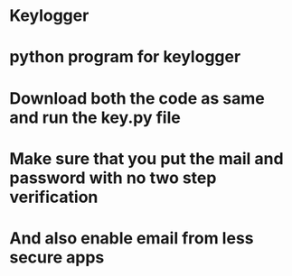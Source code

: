 # Keylogger
# python program for keylogger
# Download both the code as same and run the key.py file
# Make sure that you put the mail and password with no two step verification
# And also enable email from less secure apps
